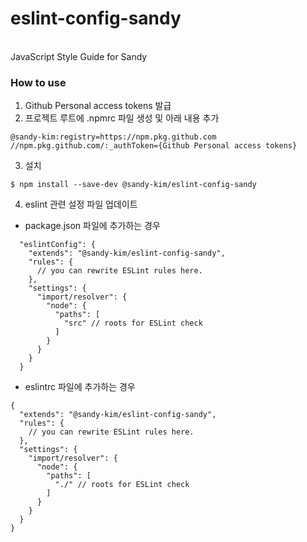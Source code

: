 # eslint-config-sandy
<br/>
JavaScript Style Guide for Sandy

### How to use

1. Github Personal access tokens 발급
2. 프로젝트 루트에 .npmrc 파일 생성 및 아래 내용 추가
```
@sandy-kim:registry=https://npm.pkg.github.com
//npm.pkg.github.com/:_authToken={Github Personal access tokens}
```
3. 설치
```
$ npm install --save-dev @sandy-kim/eslint-config-sandy
```
4. eslint 관련 설정 파일 업데이트
- package.json 파일에 추가하는 경우
```
  "eslintConfig": {
    "extends": "@sandy-kim/eslint-config-sandy",
    "rules": {
      // you can rewrite ESLint rules here.
    },
    "settings": {
      "import/resolver": {
        "node": {
          "paths": [
            "src" // roots for ESLint check
          ]
        }
      }
    }
  }
```
- eslintrc 파일에 추가하는 경우
```
{
  "extends": "@sandy-kim/eslint-config-sandy",
  "rules": {
    // you can rewrite ESLint rules here.
  },
  "settings": {
    "import/resolver": {
      "node": {
        "paths": [
          "./" // roots for ESLint check
        ]
      }
    }
  }
}

```
